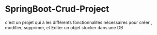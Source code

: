 # SpringBoot-Crud-Project
c'est un projet qui à les différents fonctionnalités nécessaires pour créer , modifier, supprimer, et Editer un objet stocker dans une DB 

